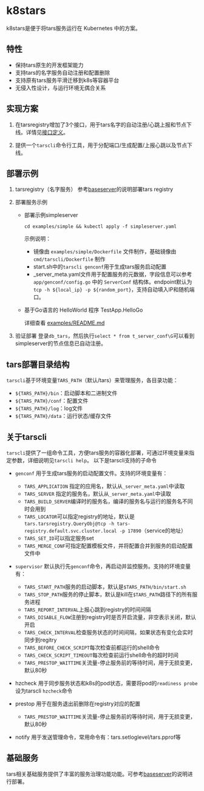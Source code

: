 # k8stars
k8stars是便于将tars服务运行在 Kubernetes 中的方案。

## 特性
- 保持tars原生的开发框架能力
- 支持tars的名字服务自动注册和配置删除
- 支持原有tars服务平滑迁移到k8s等容器平台
- 无侵入性设计，与运行环境无偶合关系
 
## 实现方案
1. 在tarsregistry增加了3个接口，用于tars名字的自动注册/心跳上报和节点下线。详情见[接口定义](./tarsregistry/protocol/tarsregistry.tars)。

2. 提供一个`tarscli`命令行工具，用于分配端口/生成配置/上报心跳以及节点下线。

## 部署示例
1. tarsregistry（名字服务）
   参考[baseserver](./baseserver)的说明部署tars registry

2. 部署服务示例
   - 部署示例simpleserver

     ```cd examples/simple && kubectl apply -f simpleserver.yaml```

     示例说明：
     - 镜像由 `examples/simple/Dockerfile` 文件制作，基础镜像由 `cmd/tarscli/Dockerfile` 制作
     - start.sh中的`tarscli genconf`用于生成tars服务启动配置
     - _server_meta.yaml文件用于配置服务的元数据，字段信息可以参考 `app/genconf/config.go` 中的 `ServerConf` 结构体。endpoint默认为`tcp -h ${local_ip} -p ${random_port}`，支持自动填入IP和随机端口。

    - 基于Go语言的 HelloWorld 程序 TestApp.HelloGo
    
      详细查看 [examples/README.md](examples)


3. 验证部署
   登录`db_tars`，然后执行`select * from t_server_conf\G`可以看到simpleserver的节点信息已自动注册。

## tars部署目录结构
`tarscli`基于环境变量`TARS_PATH`（默认/tars）来管理服务，各目录功能：
   - `${TARS_PATH}/bin`：启动脚本和二进制文件
   - `${TARS_PATH}/conf`：配置文件
   - `${TARS_PATH}/log`：log文件
   - `${TARS_PATH}/data`：运行状态/缓存文件

## 关于tarscli
   `tarscli`提供了一组命令工具，方便tars服务的容器化部署，可通过环境变量来指定参数，详细说明见`tarscli help`。
   以下是tarscli支持的子命令
   - `genconf` 用于生成tars服务的启动配置文件。支持的环境变量有：
     - `TARS_APPLICATION` 指定的应用名，默认从`_server_meta.yaml`中读取
     - `TARS_SERVER` 指定的服务名，默认从`_server_meta.yaml`中读取
     - `TARS_BUILD_SERVER`编译时的服务名，编译的服务名与运行的服务名不同时会用到
     - `TARS_LOCATOR`可以指定registry的地址，默认是`tars.tarsregistry.QueryObj@tcp -h tars-registry.default.svc.cluster.local -p 17890`（service的地址）
     - `TARS_SET_ID`可以指定服务set
     - `TARS_MERGE_CONF`可指定配置模板文件，并将配置合并到服务的启动配置文件中
  
   - `supervisor` 默认执行先`genconf`命令，再启动并监控服务。支持的环境变量有：
     - `TARS_START_PATH`服务的启动脚本，默认是`$TARS_PATH/bin/start.sh`
     - `TARS_STOP_PATH`服务的停止脚本，默认是kill在`$TARS_PATH`路径下的所有服务进程
     - `TARS_REPORT_INTERVAL`上报心跳到registry的时间间隔
     - `TARS_DISABLE_FLOW`注册到registry时是否开启流量，非空表示关闭，默认开启
     - `TARS_CHECK_INTERVAL`检查服务状态的时间间隔，如果状态有变化会实时同步到regitry
     - `TARS_BEFORE_CHECK_SCRIPT`每次检查前都运行的shell命令
     - `TARS_CHECK_SCRIPT_TIMEOUT`每次检查前运行shell命令的超时时间
     - `TARS_PRESTOP_WAITTIME`关流量-停止服务前的等待时间，用于无损变更，默认80秒
  
   - hzcheck 用于同步服务状态和k8s的pod状态，需要将pod的`readiness probe`设为tarscli `hzcheck`命令
   - prestop 用于在服务退出前删除在registry对应的配置
     - `TARS_PRESTOP_WAITTIME`关流量-停止服务前的等待时间，用于无损变更，默认80秒
   - notify 用于发送管理命令，常用命令有：tars.setloglevel/tars.pprof等

## 基础服务
   tars相关基础服务提供了丰富的服务治理功能功能。可参考[baseserver](./baseserver)的说明进行部署。
   

   
